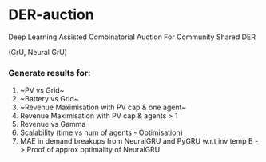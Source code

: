 # DER-auction
Deep Learning Assisted Combinatorial Auction For Community Shared DER

(GrU, Neural GrU)

### Generate results for:
1. ~PV vs Grid~
2. ~Battery vs Grid~
3. ~Revenue Maximisation with PV cap & one agent~
5. Revenue Maximisation with PV cap & agents > 1
4. Revenue vs Gamma
5. Scalability (time vs num of agents - Optimisation)
6. MAE in demand breakups from NeuralGRU and PyGRU w.r.t inv temp B -> Proof of approx optimality of NeuralGRU